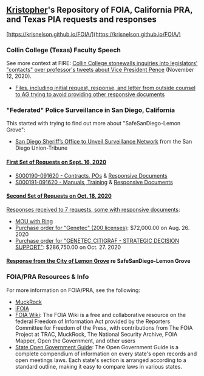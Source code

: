 ## [Kristopher](https://krisnelson.org)'s Repository of FOIA, California PRA, and Texas PIA requests and responses
[https://krisnelson.github.io/FOIA/](https://krisnelson.github.io/FOIA/)

### Collin College (Texas) Faculty Speech
See more context at FIRE: [Collin College stonewalls inquiries into legislators' "contacts" over professor's tweets about Vice President Pence](https://www.thefire.org/collin-college-stonewalls-inquiries-into-legislators-contacts-over-professors-tweets-about-vice-president-pence/) (November 12, 2020).
* [Files, including initial request, response, and letter from outside counsel to AG trying to avoid providing other responsive documents](https://github.com/krisnelson/FOIA/tree/main/Collin%20College%20TX)

### "Federated" Police Surveillance in San Diego, California
This started with trying to find out more about "SafeSanDiego-Lemon Grove":
* [San Diego Sheriff’s Office to Unveil Surveillance Network](https://github.com/krisnelson/FOIA/blob/main/San%20Diego%20County%20Sheriff/SafeSanDiego-Lemon%20Grove/San%20Diego%20Sheriffs%20Office%20to%20Unveil%20Surveillance%20Network.pdf) from the San Diego Union-Tribune

#### [First Set of Requests on Sept. 16, 2020](https://github.com/krisnelson/FOIA/blob/main/San%20Diego%20County%20Sheriff/SafeSanDiego-Lemon%20Grove/2020-09-16%20PRA%20Requests%20x2.md)
* [S000190-091620 - Contracts, POs](https://github.com/krisnelson/FOIA/blob/main/San%20Diego%20County%20Sheriff/SafeSanDiego-Lemon%20Grove/S000190-091620%20Contracts%2C%20POs/2020-10-10%20%5BRecords%20Center%5D%20Public%20Records%20Request%20--%20S000190-091620.pdf) & [Responsive Documents](https://github.com/krisnelson/FOIA/tree/main/San%20Diego%20County%20Sheriff/SafeSanDiego-Lemon%20Grove/S000190-091620%20Contracts%2C%20POs)
* [S000191-091620 - Manuals, Training](https://github.com/krisnelson/FOIA/blob/main/San%20Diego%20County%20Sheriff/SafeSanDiego-Lemon%20Grove/S000191-091620%20Manuals%2C%20Training/2020-09-23%20Closing_Response_9232020.pdf) & [Responsive Documents](https://github.com/krisnelson/FOIA/tree/main/San%20Diego%20County%20Sheriff/SafeSanDiego-Lemon%20Grove/S000191-091620%20Manuals%2C%20Training)

#### [Second Set of Requests on Oct. 18, 2020](https://github.com/krisnelson/FOIA/blob/main/San%20Diego%20County%20Sheriff/SafeSanDiego-Lemon%20Grove/2020-10-18%20PRA%20Requests%20x7.md)
[Responses received to 7 requests, some with responsive documents](https://github.com/krisnelson/FOIA/tree/main/San%20Diego%20County%20Sheriff/Federated%20Video%20System): 
* [MOU with Ring](https://github.com/krisnelson/FOIA/blob/main/San%20Diego%20County%20Sheriff/Federated%20Video%20System/S000297-101820/2020-10-29%20%5Bhttp%5D%5BOPFML3550D1FYF%5D%5B%5D%5Bv%5D%5BMemorandum_of_Understanding.pd%5D.pdf)
* [Purchase order for "Genetec" (200 licenses)](https://github.com/krisnelson/FOIA/blob/main/San%20Diego%20County%20Sheriff/Federated%20Video%20System/S000294-101820/2020-11-09%20563225-00_Contract.pdf): $72,000.00 on Aug. 26. 2020
* [Purchase order for "GENETEC_CITIGRAF - STRATEGIC DECISION SUPPORT"](https://github.com/krisnelson/FOIA/blob/main/San%20Diego%20County%20Sheriff/Federated%20Video%20System/S000294-101820/2020-11-09%20PO563605-00_GENETEC_CITIGRAF_11.1.20-10.31.21.pdf): $286,750.00 on Oct. 27. 2020

#### [Response from the City of Lemon Grove](https://github.com/krisnelson/FOIA/tree/main/San%20Diego%20County%20Cities/Lemon%20Grove) re SafeSanDiego-Lemon Grove

### FOIA/PRA Resources & Info
For more information on FOIA/PRA, see the following:
* [MuckRock](https://www.muckrock.com/)
* [iFOIA](https://www.ifoia.org/)
* [FOIA Wiki](https://www.ifoia.org/foia.wiki): The FOIA Wiki is a free and collaborative resource on the federal Freedom of Information Act provided by the Reporters Committee for Freedom of the Press, with contributions from The FOIA Project at TRAC, MuckRock, The National Security Archive, FOIA Mapper, Open the Government, and other users
* [State Open Government Guide](http://www.rcfp.org/open-government-guide): The Open Government Guide is a complete compendium of information on every state's open records and open meetings laws. Each state's section is arranged according to a standard outline, making it easy to compare laws in various states.
